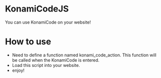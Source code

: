 # KonamiCodeJS
You can use KonamiCode on your website!

# How to use
- Need to define a function named konami_code_action. This function will be called when the KonamiCode is entered.
- Load this script into your website.
- enjoy!
